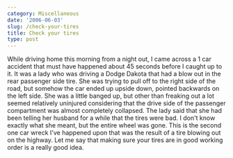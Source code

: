 ```yaml
---
category: Miscellaneous
date: '2006-06-03'
slug: /check-your-tires
title: Check your tires
type: post
---
```



While driving home this morning from a night out, I came across a 1
car accident that must have happened about 45 seconds before I
caught up to it. It was a lady who was driving a Dodge Dakota that
had a blow out in the rear passenger side tire. She was trying to
pull off to the right side of the road, but somehow the car ended
up upside down, pointed backwards on the left side. She was a
little banged up, but other than freaking out a lot seemed
relatively uninjured considering that the drive side of the
passenger compartment was almost completely collapsed. The lady
said that she had been telling her husband for a while that the
tires were bad. I don't know exactly what she meant, but the entire
wheel was gone. This is the second one car wreck I've happened upon
that was the result of a tire blowing out on the highway. Let me
say that making sure your tires are in good working order is a
really good idea.
